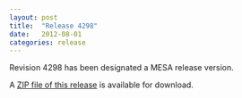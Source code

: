 ```yaml
---
layout: post
title:  "Release 4298"
date:   2012-08-01
categories: release
---
```


Revision 4298 has been designated a MESA release version.


A [ZIP file of this release][zip] is available for download.

[zip]:http://sourceforge.net/projects/mesa/files/releases/mesa-r4298.zip/download
